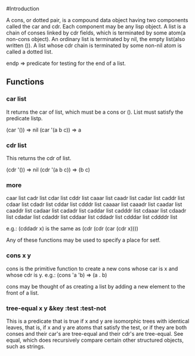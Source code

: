 

#Introduction

A cons, or dotted pair, is a compound data object having two components called the
car and cdr. Each component may be any lisp object. A list is a chain of conses 
linked by cdr fields, which is terminated by some atom(a non-cons object).
An ordinary list is terminated by nil, the empty list(also written ()).
A list whose cdr chain is terminated by some non-nil atom is called a dotted list.

endp => predicate for testing for the end of a list.


## Functions

### car list

It returns the car of list, which must be a cons or ().
List must satisfy the predicate listp.

(car '()) => nil
(car '(a b c)) => a

### cdr list

This returns the cdr of list.

(cdr '()) => nil
(cdr '(a b c)) => (b c)

### more
caar list 
cadr list 
cdar list 
cddr list 
caaar list 
caadr list 
cadar list 
caddr list 
cdaar list 
cdadr list 
cddar list 
cdddr list 
caaaar list 
caaadr list 
caadar list 
caaddr list 
cadaar list 
cadadr list 
caddar list 
cadddr list 
cdaaar list 
cdaadr list 
cdadar list 
cdaddr list 
cddaar list 
cddadr list 
cdddar list 
cddddr list

e.g.:
(cddadr x) is the same as (cdr (cdr (car (cdr x))))

Any of these functions may be used to specify a place for setf.


### cons x y

cons is the primitive function to create a new cons whose car is x and whose cdr is y.
e.g.:
(cons 'a 'b) => (a . b)

cons may be thought of as creating a list by adding a new element to the front of a 
list.


### tree-equal x y &key :test :test-not

This is a predicate that is true if x and y are isomorphic trees with identical leaves, that is, if x and y are atoms that satisfy the test, or if they are both conses and
their car's are tree-equal and their cdr's are tree-equal.
See equal, which does recursively compare certain other structured objects, such as
strings.


